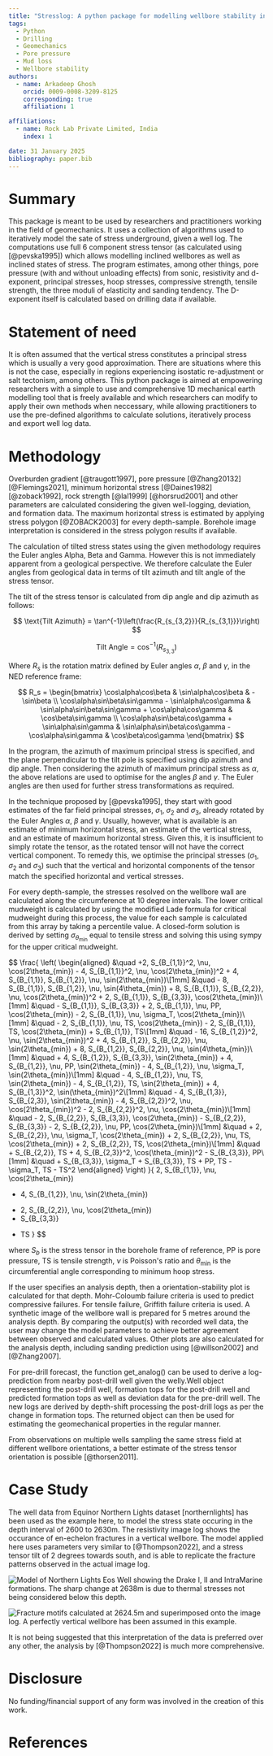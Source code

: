 ```yaml
---
title: "Stresslog: A python package for modelling wellbore stability in inclined stress states"
tags:
  - Python
  - Drilling
  - Geomechanics
  - Pore pressure
  - Mud loss
  - Wellbore stability
authors:
  - name: Arkadeep Ghosh
    orcid: 0009-0008-3209-8125
    corresponding: true
    affiliation: 1

affiliations:
  - name: Rock Lab Private Limited, India
    index: 1

date: 31 January 2025
bibliography: paper.bib
---
```


# Summary

This package is meant to be used by researchers and practitioners working in the field of geomechanics. It uses a collection of algorithms used to iteratively model the sate of stress underground, given a well log. The computations use full 6 component stress tensor (as calculated using [@pevska1995]) which allows modelling inclined wellbores as well as inclined states of stress. The program estimates, among other things, pore pressure (with and without unloading effects) from sonic, resistivity and d-exponent, principal stresses, hoop stresses, compressive strength, tensile strength, the three moduli of elasticity and sanding tendency. The D-exponent itself is calculated based on drilling data if available.

# Statement of need

It is often assumed that the vertical stress constitutes a principal stress which is usually a very good approximation. There are situations where this is not the case, especially in regions experiencing isostatic re-adjustment or salt tectonism, among others. This python package is aimed at empowering researchers with a simple to use and comprehensive 1D mechanical earth modelling tool that is freely available and which researchers can modify to apply their own methods when neccessary, while allowing practitioners to use the pre-defined algorithms to calculate solutions, iteratively process and export well log data.

# Methodology

Overburden gradient [@traugott1997], pore pressure [@Zhang20132] [@Flemings2021], minimum horizontal stress [@Daines1982] [@zoback1992], rock strength [@lal1999] [@horsrud2001] and other parameters are calculated considering the given well-logging, deviation, and formation data. The maximum horizontal stress is estimated by applying stress polygon [@ZOBACK2003] for every depth-sample. Borehole image interpretation is considered in the stress polygon results if available.

The calculation of tilted stress states using the given methodology requires the Euler angles Alpha, Beta and Gamma. However this is not immediately apparent from a geological perspective. We therefore calculate the Euler angles from geological data in terms of tilt azimuth and tilt angle of the stress tensor.

The tilt of the stress tensor is calculated from dip angle and dip azimuth as follows:

$$
\text{Tilt Azimuth} = \tan^{-1}\left(\frac{R_{s_{3,2}}}{R_{s_{3,1}}}\right)
$$

$$
\text{Tilt Angle} = \cos^{-1}(R_{s_{3,3}})
$$

Where $R_s$ is the rotation matrix defined by Euler angles $\alpha$, $\beta$ and $\gamma$, in the NED reference frame:

$$
R_s = \begin{bmatrix} 
\cos\alpha\cos\beta & \sin\alpha\cos\beta & -\sin\beta \\
\cos\alpha\sin\beta\sin\gamma - \sin\alpha\cos\gamma & \sin\alpha\sin\beta\sin\gamma + \cos\alpha\cos\gamma & \cos\beta\sin\gamma \\
\cos\alpha\sin\beta\cos\gamma + \sin\alpha\sin\gamma & \sin\alpha\sin\beta\cos\gamma - \cos\alpha\sin\gamma & \cos\beta\cos\gamma
\end{bmatrix}
$$

In the program, the azimuth of maximum principal stress is specified, and the plane perpendicular to the tilt pole is specified using dip azimuth and dip angle. Then considering the azimuth of maximum principal stress as $\alpha$, the above relations are used to optimise for the angles $\beta$ and $\gamma$. The Euler angles are then used for further stress transformations as required.

In the technique proposed by [@pevska1995], they start with good estimates of the far field principal stresses, $\sigma_1$, $\sigma_2$ and $\sigma_3$, already rotated by the Euler Angles $\alpha$, $\beta$ and $\gamma$. Usually, however, what is available is an estimate of minimum horizontal stress, an estimate of the vertical stress, and an estimate of maximum horizontal stress. Given this, it is insufficient to simply rotate the tensor, as the rotated tensor will not have the correct vertical component. To remedy this, we optimise the principal stresses ($\sigma_1$, $\sigma_2$ and $\sigma_3$) such that the vertical and horizontal components of the tensor match the specified horizontal and vertical stresses.

For every depth-sample, the stresses resolved on the wellbore wall are calculated along the circumference at 10 degree intervals. The lower critical mudweight is calculated by using the modified Lade formula for critical mudweight during this process, the value for each sample is calculated from this array by taking a percentile value. A closed-form solution is derived by setting $\sigma_{\theta_{\min}}$ equal to tensile stress and solving this using sympy for the upper critical mudweight.

$$
\frac{
  \left(
  \begin{aligned}
    &\quad +2\, S_{B_{1,1}}^2\, \nu\, \cos(2\theta_{min})
      - 4\, S_{B_{1,1}}^2\, \nu\, \cos(2\theta_{min})^2
      + 4\, S_{B_{1,1}}\, S_{B_{1,2}}\, \nu\, \sin(2\theta_{min})\\[1mm]
    &\quad - 8\, S_{B_{1,1}}\, S_{B_{1,2}}\, \nu\, \sin(4\theta_{min})
      + 8\, S_{B_{1,1}}\, S_{B_{2,2}}\, \nu\, \cos(2\theta_{min})^2
      + 2\, S_{B_{1,1}}\, S_{B_{3,3}}\, \cos(2\theta_{min})\\[1mm]
    &\quad - S_{B_{1,1}}\, S_{B_{3,3}}
      + 2\, S_{B_{1,1}}\, \nu\, PP\, \cos(2\theta_{min})
      - 2\, S_{B_{1,1}}\, \nu\, \sigma_T\, \cos(2\theta_{min})\\[1mm]
    &\quad - 2\, S_{B_{1,1}}\, \nu\, TS\, \cos(2\theta_{min})
      - 2\, S_{B_{1,1}}\, TS\, \cos(2\theta_{min})
      + S_{B_{1,1}}\, TS\\[1mm]
    &\quad - 16\, S_{B_{1,2}}^2\, \nu\, \sin(2\theta_{min})^2
      + 4\, S_{B_{1,2}}\, S_{B_{2,2}}\, \nu\, \sin(2\theta_{min})
      + 8\, S_{B_{1,2}}\, S_{B_{2,2}}\, \nu\, \sin(4\theta_{min})\\[1mm]
    &\quad + 4\, S_{B_{1,2}}\, S_{B_{3,3}}\, \sin(2\theta_{min})
      + 4\, S_{B_{1,2}}\, \nu\, PP\, \sin(2\theta_{min})
      - 4\, S_{B_{1,2}}\, \nu\, \sigma_T\, \sin(2\theta_{min})\\[1mm]
    &\quad - 4\, S_{B_{1,2}}\, \nu\, TS\, \sin(2\theta_{min})
      - 4\, S_{B_{1,2}}\, TS\, \sin(2\theta_{min})
      + 4\, S_{B_{1,3}}^2\, \sin(\theta_{min})^2\\[1mm]
    &\quad - 4\, S_{B_{1,3}}\, S_{B_{2,3}}\, \sin(2\theta_{min})
      - 4\, S_{B_{2,2}}^2\, \nu\, \cos(2\theta_{min})^2
      - 2\, S_{B_{2,2}}^2\, \nu\, \cos(2\theta_{min})\\[1mm]
    &\quad - 2\, S_{B_{2,2}}\, S_{B_{3,3}}\, \cos(2\theta_{min})
      - S_{B_{2,2}}\, S_{B_{3,3}}
      - 2\, S_{B_{2,2}}\, \nu\, PP\, \cos(2\theta_{min})\\[1mm]
    &\quad + 2\, S_{B_{2,2}}\, \nu\, \sigma_T\, \cos(2\theta_{min})
      + 2\, S_{B_{2,2}}\, \nu\, TS\, \cos(2\theta_{min})
      + 2\, S_{B_{2,2}}\, TS\, \cos(2\theta_{min})\\[1mm]
    &\quad + S_{B_{2,2}}\, TS
      + 4\, S_{B_{2,3}}^2\, \cos(\theta_{min})^2
      - S_{B_{3,3}}\, PP\\[1mm]
    &\quad + S_{B_{3,3}}\, \sigma_T
      + S_{B_{3,3}}\, TS
      + PP\, TS
      - \sigma_T\, TS
      - TS^2
  \end{aligned}
  \right)
}{
  2\, S_{B_{1,1}}\, \nu\, \cos(2\theta_{min})
  + 4\, S_{B_{1,2}}\, \nu\, \sin(2\theta_{min})
  - 2\, S_{B_{2,2}}\, \nu\, \cos(2\theta_{min})
  - S_{B_{3,3}}
  + TS
}
$$

where $S_b$ is the stress tensor in the borehole frame of reference, PP is pore pressure, TS is tensile strength, $\nu$ is Poisson's ratio and $\theta_{\min}$ is the circumferential angle corresponding to minimum hoop stress.

If the user specifies an analysis depth, then a orientation-stability plot is calculated for that depth. Mohr-Coloumb failure criteria is used to predict compressive failures. For tensile failure, Griffith failure criteria is used. A synthetic image of the wellbore wall is prepared for 5 metres around the analysis depth. By comparing the output(s) with recorded well data, the user may change the model parameters to achieve better agreement between observed and calculated values. Other plots are also calculated for the analysis depth, including sanding prediction using [@willson2002] and [@Zhang2007].

For pre-drill forecast, the function get_analog() can be used to derive a log-prediction from nearby post-drill well given the welly.Well object representing the post-drill well, formation tops for the post-drill well and predicted formation tops as well as deviation data for the pre-drill well. The new logs are derived by depth-shift processing the post-drill logs as per the change in formation tops. The returned object can then be used for estimating the geomechanical properties in the regular manner.

From observations on multiple wells sampling the same stress field at different wellbore orientations, a better estimate of the stress tensor orientation is possible [@thorsen2011].

# Case Study

The well data from Equinor Northern Lights dataset [northernlights] has been used as the example here, to model the stress state occuring in the depth interval of 2600 to 2630m. The resistivity image log shows the occurance of en-echelon fractures in a vertical wellbore. The model applied here uses parameters very similar to [@Thompson2022], and a stress tensor tilt of 2 degrees towards south, and is able to replicate the fracture patterns observed in the actual image log.

![Model of Northern Lights Eos Well showing the Drake I, II and IntraMarine formations. The sharp change at 2638m is due to thermal stresses not being considered below this depth.](../Figures/WellPlot.png)

![Fracture motifs calculated at 2624.5m and superimposed onto the image log. A perfectly vertical wellbore has been assumed in this example.](../Figures/overlay.png)

It is not being suggested that this interpretation of the data is preferred over any other, the analysis by [@Thompson2022] is much more comprehensive.

# Disclosure
No funding/financial support of any form was involved in the creation of this work.

# References